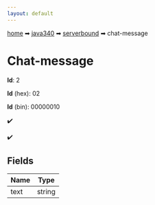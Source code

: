 ```yaml
---
layout: default
---
```


[home](/) ➡ [java340](/protocol/java340) ➡ [serverbound](/protocol/java340/serverbound) ➡ chat-message

# Chat-message

**Id**: 2

**Id** (hex): 02

**Id** (bin): 00000010

✔️

✔️

## Fields

Name | Type
---|---
text | string

